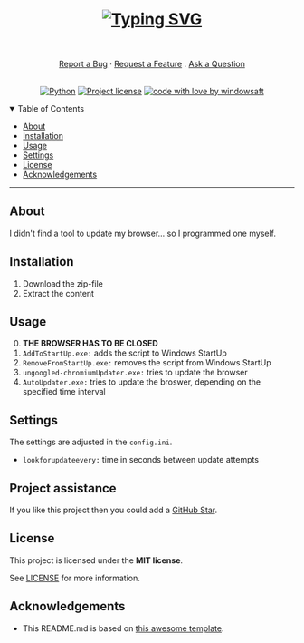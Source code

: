 <h1 align="center">
  <a href="https://github.com/windowsaft/ungooogled-chromium-updater">
    <picture>
      <source media="(prefers-color-scheme: dark)" srcset="https://readme-typing-svg.demolab.com?font=Fira+Code&size=25&pause=1000&color=F4F1F7&center=true&vCenter=true&width=435&height=100&lines=ungooogled-chromium-updater">
      <source media="(prefers-color-scheme: light)" srcset="https://readme-typing-svg.demolab.com?font=Fira+Code&size=25&pause=1000&color=4A494B&center=true&vCenter=true&width=435&height=100&lines=ungooogled-chromium-updater">
      <img alt="Typing SVG" src="https://readme-typing-svg.demolab.com?font=Fira+Code&size=25&pause=1000&color=4A494B&center=true&vCenter=true&width=435&height=100&lines=ungooogled-chromium-updater">
    </picture>
  </a>
</h1>

<div align="center">

  <br />
  <br />
  <a href="https://github.com/windowsaft/ungooogled-chromium-updater/issues/new?assignees=&labels=bug&template=01_BUG_REPORT.md&title=bug%3A+">Report a Bug</a>
  ·
  <a href="https://github.com/windowsaft/ungooogled-chromium-updater/issues/new?assignees=&labels=enhancement&template=02_FEATURE_REQUEST.md&title=feat%3A+">Request a Feature</a>
  .
  <a href="https://github.com/windowsaft/ungooogled-chromium-updater/issues/new?assignees=&labels=question&template=04_SUPPORT_QUESTION.md&title=support%3A+">Ask a Question</a>
</div>


<div align="center">

<br />

[![Python](https://img.shields.io/badge/python-3670A0?style=for-the-badge&logo=python&logoColor=ffdd54)](https://www.python.org/)
[![Project license](https://img.shields.io/github/license/windowsaft/ungooogled-chromium-updater?style=for-the-badge)](LICENSE)
[![code with love by windowsaft](https://img.shields.io/badge/%3C%2F%3E%20with%20%E2%99%A5%20by-windowsaft-ff1414.svg?style=for-the-badge)](https://github.com/windowsaft)

</div>

<details open="open">
<summary>Table of Contents</summary>

- [About](#about)
- [Installation](#installation)
- [Usage](#usage)
- [Settings](#settings)
- [License](#license)
- [Acknowledgements](#acknowledgements)

</details>

---

## About

I didn't find a tool to update my browser... so I programmed one myself.




## Installation

1. Download the zip-file
2. Extract the content


## Usage

0. __**THE BROWSER HAS TO BE CLOSED**__
1. ```AddToStartUp.exe:``` adds the script to Windows StartUp
2. ```RemoveFromStartUp.exe:``` removes the script from Windows StartUp
3. ```ungoogled-chromiumUpdater.exe:``` tries to update the browser
4. ```AutoUpdater.exe:``` tries to update the broswer, depending on the specified time interval


## Settings
The settings are adjusted in the ```config.ini```.
- ```lookforupdateevery:``` time in seconds between update attempts


## Project assistance

If you like this project then you could add a [GitHub Star](https://github.com/windowsaft/ungooogled-chromium-updater).


## License

This project is licensed under the **MIT license**.

See [LICENSE](LICENSE) for more information.


## Acknowledgements

- This README.md is based on [this awesome template](https://github.com/dec0dOS/amazing-github-template).